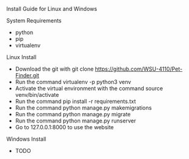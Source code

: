 

Install Guide for Linux and Windows

System Requirements

- python
- pip
- virtualenv

Linux Install

- Download the git with git clone https://github.com/WSU-4110/Pet-Finder.git
- Run the command virtualenv -p python3 venv
- Activate the virtual environment with the command source venv/bin/activate
- Run the command pip install -r requirements.txt
- Run the command python manage.py makemigrations
- Run the command python manage.py migrate
- Run the command python manage.py runserver
- Go to 127.0.0.1:8000 to use the website

Windows Install

- TODO